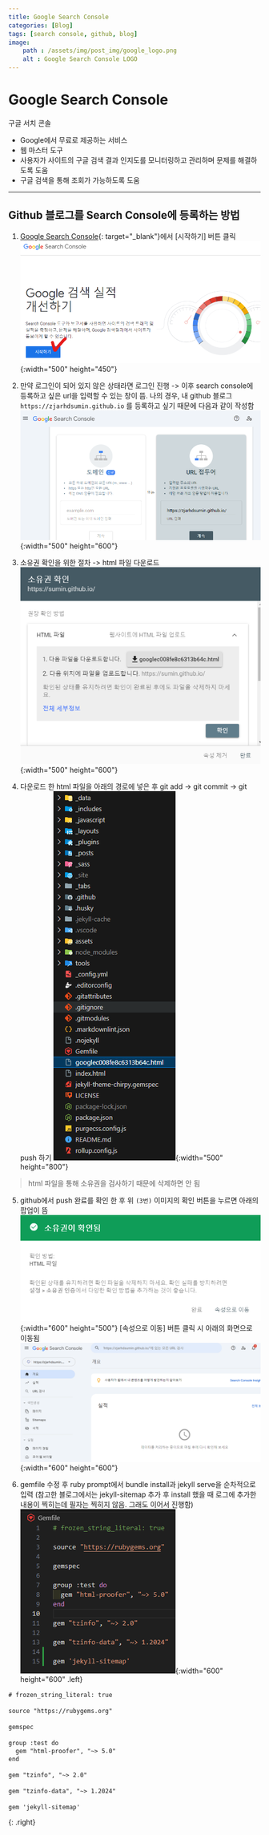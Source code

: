 ```yaml
---
title: Google Search Console
categories: [Blog]
tags: [search console, github, blog]
image:
    path : /assets/img/post_img/google_logo.png
    alt : Google Search Console LOGO
---
```


# Google Search Console
구글 서치 콘솔

- Google에서 무료로 제공하는 서비스
- 웹 마스터 도구
- 사용자가 사이트의 구글 검색 결과 인지도를 모니터링하고 관리하며 문제를 해결하도록 도움
- 구글 검색을 통해 조회가 가능하도록 도움


---

## Github 블로그를 Search Console에 등록하는 방법


1. [Google Search Console](https://search.google.com/search-console/about?hl=ko){: target="_blank"}에서 [시작하기] 버튼 클릭
![Desktop View](/assets/img/post_img/searchconsole/start.png){:width="500" height="450"}


2. 만약 로그인이 되어 있지 않은 상태라면 로그인 진행 -> 이후 search console에 등록하고 싶은 url을 입력할 수 있는 창이 뜸. 나의 경우, 내 github 블로그 `https://zjarhdsumin.github.io` 를 등록하고 싶기 때문에 다음과 같이 작성함
![Desktop View](/assets/img/post_img/searchconsole/domain.png){:width="500" height="600"}

3. 소유권 확인을 위한 절차 -> html 파일 다운로드
![Desktop View](/assets/img/post_img/searchconsole/html_file.png){:width="500" height="600"}

4. 다운로드 한 html 파일을 아래의 경로에 넣은 후 git add -> git commit -> git push 하기
![Desktop View](/assets/img/post_img/searchconsole/file_st.png){:width="500" height="800"}
> html 파일을 통해 소유권을 검사하기 때문에 삭제하면 안 됨

5. github에서 push 완료를 확인 한 후 위 `(3번)` 이미지의 확인 버튼을 누르면 아래의 팝업이 뜸
![Desktop View](/assets/img/post_img/searchconsole/check_html.png){:width="600" height="500"}
[속성으로 이동] 버튼 클릭 시 아래의 화면으로 이동됨
![Desktop View](/assets/img/post_img/searchconsole/searchconsole_main.png){:width="600" height="600"}

6. gemfile 수정 후 ruby prompt에서 bundle install과 jekyll serve을 순차적으로 입력
(참고한 블로그에서는 jekyll-sitemap 추가 후 install 했을 때 로그에 추가한 내용이 찍히는데 필자는 찍히지 않음. 그래도 이어서 진행함)
![Desktop View](/assets/img/post_img/searchconsole/gemfile_sitemap.png){:width="600" height="600" .left}

```Gemfile
# frozen_string_literal: true

source "https://rubygems.org"

gemspec

group :test do
  gem "html-proofer", "~> 5.0"
end

gem "tzinfo", "~> 2.0"

gem "tzinfo-data", "~> 1.2024"

gem 'jekyll-sitemap'
```
{: .right}